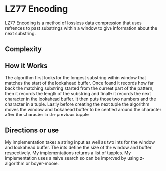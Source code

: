 # LZ77 Encoding
LZ77 Encoding is a method of lossless data compression that uses refrences to past substrings within a window to give information about the next substring.  

## Complexity


## How it Works
The algorithm first looks for the longest substring within window that matches the start of the lookahead buffer.  Once found it records how far back the matching substring started from the current part of the pattern, then it records the length of the substring and finally it records the next character in the lookahead buffer.  It then puts those two numbers and the character in a tuple.  Lastly before creating the next tuple the algorithm moves the window and lookahead buffer to be centred around the character after the character in the previous tupple

## Directions or use
My implementation takes a string input as well as two ints for the window and lookahead buffer.  The ints define the size of the window and buffer respectively.  My implementations returns a list of tupples.  My implementation uses a naive search so can be improved by using z-algorithm or boyer-moore.